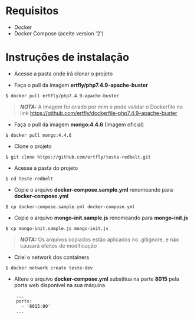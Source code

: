 # Requisitos #
- Docker
- Docker Compose (aceite version '2')

# Instruções de instalação #
- Acesse a pasta onde irá clonar o projeto

- Faça o pull da imagem **ertfly/php7.4.9-apache-buster**
```
$ docker pull ertfly/php7.4.9-apache-buster
```
> **_NOTA:_**  A imagem foi criado por mim e pode validar o Dockerfile no link https://github.com/ertfly/dockerfile-php7.4.9-apache-buster

- Faça o pull da imagem **mongo:4.4.6** (Imagem oficial)
```
$ docker pull mongo:4.4.6
```

- Clone o projeto
```
$ git clone https://github.com/ertfly/teste-redbelt.git
```

- Acesse a pasta do projeto
```
$ cd teste-redbelt
```

- Copie o arquivo **docker-compose.sample.yml** renomeando para **docker-compose.yml**
```
$ cp docker-compose.sample.yml docker-compose.yml
```

- Copie o arquivo **mongo-init.sample.js** renomeando para **mongo-init.js**
```
$ cp mongo-init.sample.js mongo-init.js
```
> **_NOTA:_**  Os arquivos copiados estão aplicados no .gitignore, e não causará efeitos de modificação


- Criei o network dos containers
```
$ docker network create teste-dev
```

- Altere o arquivo **docker-compose.yml** substitua na parte **8015** pela porta web disponível na sua máquina
```
    ...
    ports:
      - '8015:80'
    ...
``` 